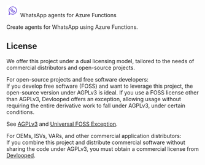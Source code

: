 ![Icon](assets/img/icon.png) WhatsApp agents for Azure Functions

Create agents for WhatsApp using Azure Functions.

## License

We offer this project under a dual licensing model, tailored to the needs 
of commercial distributors and open-source projects.

For open-source projects and free software developers:  
If you develop free software (FOSS) and want to leverage this project, 
the open-source version under AGPLv3 is ideal. 
If you use a FOSS license other than AGPLv3, Devlooped offers an exception, 
allowing usage without requiring the entire derivative work to fall under 
AGPLv3, under certain conditions.

See [AGPLv3](https://opensource.org/license/agpl-v3) and 
[Universal FOSS Exception](https://oss.oracle.com/licenses/universal-foss-exception/).

For OEMs, ISVs, VARs, and other commercial application distributors:  
If you combine this project and distribute commercial software without 
sharing the code under AGPLv3, you must obtain a commercial license from 
[Devlooped](mailto:hello@devlooped.com).

